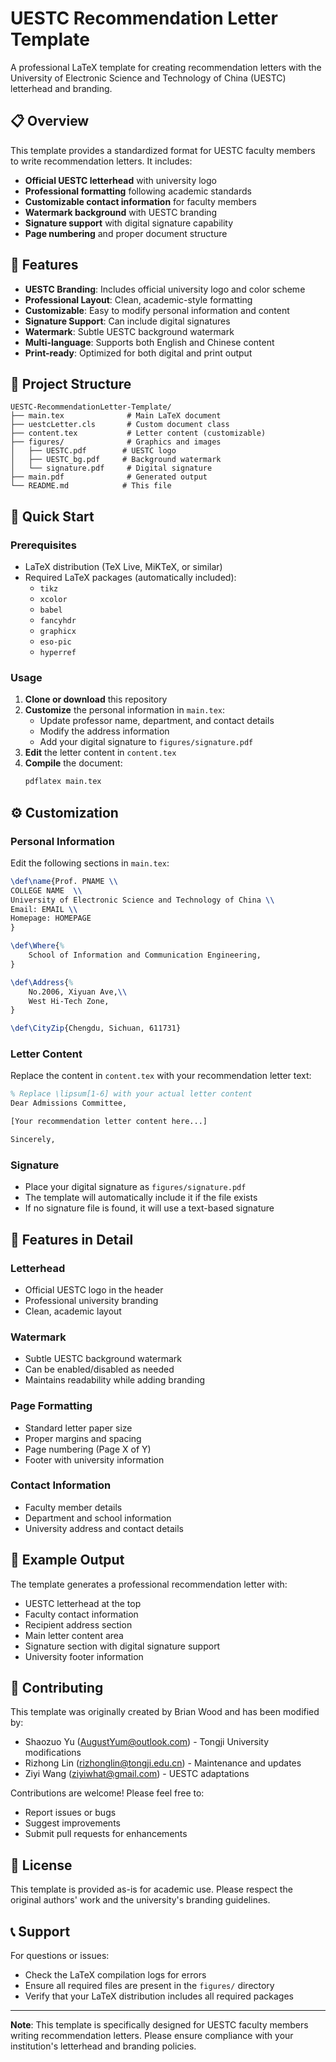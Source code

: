 # UESTC Recommendation Letter Template

A professional LaTeX template for creating recommendation letters with the University of Electronic Science and Technology of China (UESTC) letterhead and branding.

## 📋 Overview

This template provides a standardized format for UESTC faculty members to write recommendation letters. It includes:

- **Official UESTC letterhead** with university logo
- **Professional formatting** following academic standards
- **Customizable contact information** for faculty members
- **Watermark background** with UESTC branding
- **Signature support** with digital signature capability
- **Page numbering** and proper document structure

## 🎯 Features

- **UESTC Branding**: Includes official university logo and color scheme
- **Professional Layout**: Clean, academic-style formatting
- **Customizable**: Easy to modify personal information and content
- **Signature Support**: Can include digital signatures
- **Watermark**: Subtle UESTC background watermark
- **Multi-language**: Supports both English and Chinese content
- **Print-ready**: Optimized for both digital and print output

## 📁 Project Structure

```
UESTC-RecommendationLetter-Template/
├── main.tex              # Main LaTeX document
├── uestcLetter.cls       # Custom document class
├── content.tex           # Letter content (customizable)
├── figures/              # Graphics and images
│   ├── UESTC.pdf        # UESTC logo
│   ├── UESTC_bg.pdf     # Background watermark
│   └── signature.pdf     # Digital signature
├── main.pdf              # Generated output
└── README.md            # This file
```

## 🚀 Quick Start

### Prerequisites

- LaTeX distribution (TeX Live, MiKTeX, or similar)
- Required LaTeX packages (automatically included):
  - `tikz`
  - `xcolor`
  - `babel`
  - `fancyhdr`
  - `graphicx`
  - `eso-pic`
  - `hyperref`

### Usage

1. **Clone or download** this repository
2. **Customize** the personal information in `main.tex`:
   - Update professor name, department, and contact details
   - Modify the address information
   - Add your digital signature to `figures/signature.pdf`
3. **Edit** the letter content in `content.tex`
4. **Compile** the document:
   ```bash
   pdflatex main.tex
   ```

## ⚙️ Customization

### Personal Information

Edit the following sections in `main.tex`:

```latex
\def\name{Prof. PNAME \\
COLLEGE NAME  \\
University of Electronic Science and Technology of China \\
Email: EMAIL \\
Homepage: HOMEPAGE
}

\def\Where{%
    School of Information and Communication Engineering,
}

\def\Address{%
    No.2006, Xiyuan Ave,\\
    West Hi-Tech Zone,
}

\def\CityZip{Chengdu, Sichuan, 611731}
```

### Letter Content

Replace the content in `content.tex` with your recommendation letter text:

```latex
% Replace \lipsum[1-6] with your actual letter content
Dear Admissions Committee,

[Your recommendation letter content here...]

Sincerely,
```

### Signature

- Place your digital signature as `figures/signature.pdf`
- The template will automatically include it if the file exists
- If no signature file is found, it will use a text-based signature

## 🎨 Features in Detail

### Letterhead
- Official UESTC logo in the header
- Professional university branding
- Clean, academic layout

### Watermark
- Subtle UESTC background watermark
- Can be enabled/disabled as needed
- Maintains readability while adding branding

### Page Formatting
- Standard letter paper size
- Proper margins and spacing
- Page numbering (Page X of Y)
- Footer with university information

### Contact Information
- Faculty member details
- Department and school information
- University address and contact details

## 📝 Example Output

The template generates a professional recommendation letter with:
- UESTC letterhead at the top
- Faculty contact information
- Recipient address section
- Main letter content area
- Signature section with digital signature support
- University footer information

## 🤝 Contributing

This template was originally created by Brian Wood and has been modified by:
- Shaozuo Yu (AugustYum@outlook.com) - Tongji University modifications
- Rizhong Lin (rizhonglin@tongji.edu.cn) - Maintenance and updates
- Ziyi Wang (ziyiwhat@gmail.com) - UESTC adaptations

Contributions are welcome! Please feel free to:
- Report issues or bugs
- Suggest improvements
- Submit pull requests for enhancements

## 📄 License

This template is provided as-is for academic use. Please respect the original authors' work and the university's branding guidelines.

## 📞 Support

For questions or issues:
- Check the LaTeX compilation logs for errors
- Ensure all required files are present in the `figures/` directory
- Verify that your LaTeX distribution includes all required packages

---

**Note**: This template is specifically designed for UESTC faculty members writing recommendation letters. Please ensure compliance with your institution's letterhead and branding policies.